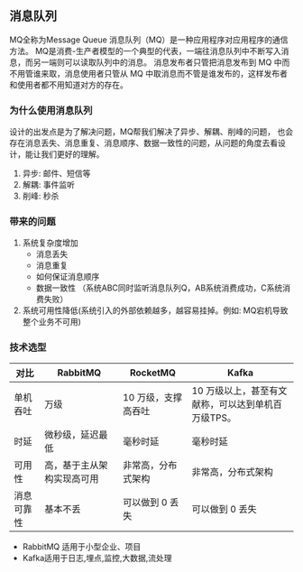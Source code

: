 ## 消息队列
MQ全称为Message Queue 消息队列（MQ）是一种应用程序对应用程序的通信方法。
MQ是消费-生产者模型的一个典型的代表，一端往消息队列中不断写入消息，而另一端则可以读取队列中的消息。
消息发布者只管把消息发布到 MQ 中而不用管谁来取，消息使用者只管从 MQ 中取消息而不管是谁发布的，这样发布者和使用者都不用知道对方的存在。

### 为什么使用消息队列

设计的出发点是为了解决问题，MQ帮我们解决了异步、解耦、削峰的问题，
也会存在消息丢失、消息重复、消息顺序、数据一致性的问题，从问题的角度去看设计，能让我们更好的理解。

1. 异步: 邮件、短信等
2. 解耦: 事件监听
3. 削峰: 秒杀

### 带来的问题

1. 系统复杂度增加  
    - 消息丢失
    - 消息重复
    - 如何保证消息顺序
    - 数据一致性 （系统ABC同时监听消息队列Q，AB系统消费成功，C系统消费失败）
2. 系统可用性降低(系统引入的外部依赖越多，越容易挂掉。例如: MQ宕机导致整个业务不可用)


### 技术选型

| 对比    | RabbitMQ      | RocketMQ    | Kafka                        |
|-------|---------------|-------------|------------------------------|
| 单机吞吐  | 万级            | 10 万级，支撑高吞吐 | 10 万级以上，甚至有文献称，可以达到单机百万级TPS。 |
| 时延    | 微秒级，延迟最低      | 毫秒时延        | 毫秒时延                         |
| 可用性   | 高，基于主从架构实现高可用 | 非常高，分布式架构   | 非常高，分布式架构                    |
| 消息可靠性 | 基本不丢          | 可以做到 0 丢失   | 可以做到 0 丢失                    |

- RabbitMQ 适用于小型企业、项目
- Kafka适用于日志,埋点,监控,大数据,流处理

